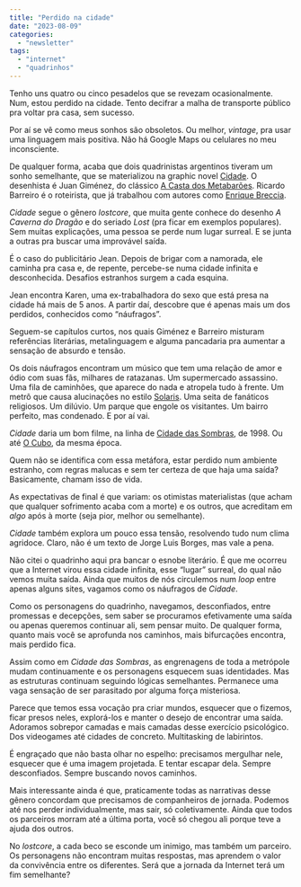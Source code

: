 ```yaml
---
title: "Perdido na cidade"
date: "2023-08-09"
categories: 
  - "newsletter"
tags: 
  - "internet"
  - "quadrinhos"
---
```


Tenho uns quatro ou cinco pesadelos que se revezam ocasionalmente. Num, estou perdido na cidade. Tento decifrar a malha de transporte público pra voltar pra casa, sem sucesso.

Por aí se vê como meus sonhos são obsoletos. Ou melhor, _vintage_, pra usar uma linguagem mais positiva. Não há Google Maps ou celulares no meu inconsciente.

De qualquer forma, acaba que dois quadrinistas argentinos tiveram um sonho semelhante, que se materializou na graphic novel [Cidade](https://www.amazon.com.br/Cidade-Graphic-Novel-Juan-Gim%C3%A9nez/dp/6500394712?_encoding=UTF8&pd_rd_w=s7wMa&content-id=amzn1.sym.a5c43fd5-6d61-4a78-9233-fb0abb896839%3Aamzn1.symc.e5c80209-769f-4ade-a325-2eaec14b8e0e&pf_rd_p=a5c43fd5-6d61-4a78-9233-fb0abb896839&pf_rd_r=BY91ST9E8YX3HPZF2R1Q&pd_rd_wg=9A58W&pd_rd_r=2d94bdda-93e5-4a95-9636-52de0442cf8e&linkCode=ll1&tag=eduf-20&linkId=1477b28d79d3b554cda18409e5ffbb13&language=pt_BR&ref_=as_li_ss_tl). O desenhista é Juan Giménez, do clássico [A Casta dos Metabarões](https://www.amazon.com.br/Casta-Metabar%C3%B5es-Vol-COLE%C3%87%C3%83O-METABAR%C3%95ES/dp/6554480560?keywords=a+casta+dos+metabar%C3%B5es&qid=1691527023&sprefix=a+casta+dos+%2Caps%2C624&sr=8-1&linkCode=ll1&tag=eduf-20&linkId=f6e82d7a7882db5a4f790d199c776b20&language=pt_BR&ref_=as_li_ss_tl). Ricardo Barreiro é o roteirista, que já trabalhou com autores como [Enrique Breccia](https://www.amazon.com.br/s?k=enrique+breccia&sprefix=enrique+bre%2Caps%2C320&linkCode=ll2&tag=eduf-20&linkId=70e080854d7b08a47d766aa9087c1522&language=pt_BR&ref_=as_li_ss_tl).

_Cidade_ segue o gênero _lostcore_, que muita gente conhece do desenho _A Caverna do Dragão_ e do seriado _Lost_ (pra ficar em exemplos populares). Sem muitas explicações, uma pessoa se perde num lugar surreal. E se junta a outras pra buscar uma improvável saída.

É o caso do publicitário Jean. Depois de brigar com a namorada, ele caminha pra casa e, de repente, percebe-se numa cidade infinita e desconhecida. Desafios estranhos surgem a cada esquina.

Jean encontra Karen, uma ex-trabalhadora do sexo que está presa na cidade há mais de 5 anos. A partir daí, descobre que é apenas mais um dos perdidos, conhecidos como “náufragos”.

Seguem-se capítulos curtos, nos quais Giménez e Barreiro misturam referências literárias, metalinguagem e alguma pancadaria pra aumentar a sensação de absurdo e tensão.

Os dois náufragos encontram um músico que tem uma relação de amor e ódio com suas fãs, milhares de ratazanas. Um supermercado assassino. Uma fila de caminhões, que aparece do nada e atropela tudo à frente. Um metrô que causa alucinações no estilo [Solaris](https://pt.wikipedia.org/wiki/Solaris_(1972)). Uma seita de fanáticos religiosos. Um dilúvio. Um parque que engole os visitantes. Um bairro perfeito, mas condenado. E por aí vai.

_Cidade_ daria um bom filme, na linha de [Cidade das Sombras](https://www.imdb.com/title/tt0118929/), de 1998. Ou até [O Cubo](https://pt.wikipedia.org/wiki/Cubo_(filme)), da mesma época.

Quem não se identifica com essa metáfora, estar perdido num ambiente estranho, com regras malucas e sem ter certeza de que haja uma saída? Basicamente, chamam isso de vida.

As expectativas de final é que variam: os otimistas materialistas (que acham que qualquer sofrimento acaba com a morte) e os outros, que acreditam em _algo_ após à morte (seja pior, melhor ou semelhante).

_Cidade_ também explora um pouco essa tensão, resolvendo tudo num clima agridoce. Claro, não é um texto de Jorge Luis Borges, mas vale a pena.

Não citei o quadrinho aqui pra bancar o esnobe literário. É que me ocorreu que a Internet virou essa cidade infinita, esse “lugar” surreal, do qual não vemos muita saída. Ainda que muitos de nós circulemos num _loop_ entre apenas alguns sites, vagamos como os náufragos de _Cidade_.

Como os personagens do quadrinho, navegamos, desconfiados, entre promessas e decepções, sem saber se procuramos efetivamente uma saída ou apenas queremos continuar ali, sem pensar muito. De qualquer forma, quanto mais você se aprofunda nos caminhos, mais bifurcações encontra, mais perdido fica.

Assim como em _Cidade das Sombras_, as engrenagens de toda a metrópole mudam continuamente e os personagens esquecem suas identidades. Mas as estruturas continuam seguindo lógicas semelhantes. Permanece uma vaga sensação de ser parasitado por alguma força misteriosa.

Parece que temos essa vocação pra criar mundos, esquecer que o fizemos, ficar presos neles, explorá-los e manter o desejo de encontrar uma saída. Adoramos sobrepor camadas e mais camadas desse exercício psicológico. Dos videogames até cidades de concreto. Multitasking de labirintos.

É engraçado que não basta olhar no espelho: precisamos mergulhar nele, esquecer que é uma imagem projetada. E tentar escapar dela. Sempre desconfiados. Sempre buscando novos caminhos.

Mais interessante ainda é que, praticamente todas as narrativas desse gênero concordam que precisamos de companheiros de jornada. Podemos até nos perder individualmente, mas sair, só coletivamente. Ainda que todos os parceiros morram até a última porta, você só chegou ali porque teve a ajuda dos outros.

No _lostcore_, a cada beco se esconde um inimigo, mas também um parceiro. Os personagens não encontram muitas respostas, mas aprendem o valor da convivência entre os diferentes. Será que a jornada da Internet terá um fim semelhante?
